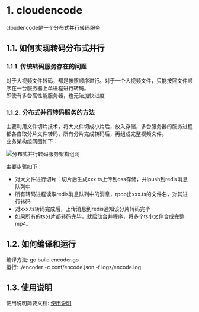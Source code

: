 # 1. cloudencode
cloudencode是一个分布式并行转码服务

## 1.1. 如何实现转码分布式并行

### 1.1.1. 传统转码服务存在的问题
对于大视频文件转码，都是按照顺序进行。对于一个大视频文件，只能按照文件顺序在一台服务器上单进程进行转码。<br/>
即使有多台高性能服务器，也无法加快进度

### 1.1.2. 分布式并行转码服务的方法
主要利用文件切片技术，将大文件切成小片后，放入存储，多台服务器的服务进程都各自取分片文件转码，所有分片完成转码后，再组成完整视频文件。<br/>
业务架构组网图如下：<br/>

![分布式并行转码服务架构组网](https://github.com/runner365/cloudencode/blob/master/doc/fenbushi.jpg)
<br/>

主要步骤如下：
* 对大文件进行切片：切片后生成xxx.ts上传到oss存储，并lpush到redis消息队列中
* 所有转码进程读取redis消息队列中的消息，rpop出xxx.ts的文件名，对其进行转码
* 对xxx.ts转码完成后，上传消息到redis通知该分片转码完毕
* 如果所有的ts分片都转码完毕，就启动合并程序，将多个ts小文件合成完整mp4。

## 1.2. 如何编译和运行
编译方法: go build encoder.go <br/>
运行: ./encoder -c conf/encode.json -f logs/encode.log

## 1.3. 使用说明
使用说明简要文档: [使用说明](https://github.com/runner365/cloudencode/blob/master/doc/howtouse.md)

